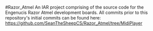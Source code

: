 #Razor_Atmel
An IAR project comprising of the source code for the Engenucis Razor Atmel development boards.
All commits prior to this repository's initial commits can be found here: https://github.com/SeanTheSheepCS/Razor_Atmel/tree/MidiPlayer
